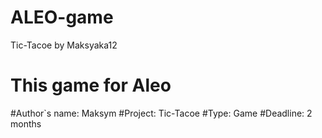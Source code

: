 # ALEO-game
Tic-Tacoe by Maksyaka12

# This game for Aleo
#Author`s name: Maksym
#Project: Tic-Tacoe
#Type: Game
#Deadline: 2 months
